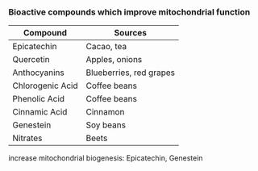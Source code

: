 ### Bioactive compounds which improve mitochondrial function  

| Compound         | Sources                   |
|------------------|---------------------------|
| Epicatechin      | Cacao, tea                |
| Quercetin        | Apples, onions            |
| Anthocyanins     | Blueberries, red grapes   |
| Chlorogenic Acid | Coffee beans              |
| Phenolic Acid    | Coffee beans              |
| Cinnamic Acid    | Cinnamon                  |
| Genestein        | Soy beans                 |
| Nitrates         | Beets                     |
 
increase mitochondrial biogenesis:
    Epicatechin, Genestein
